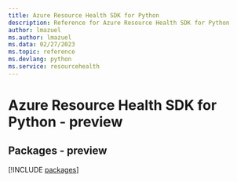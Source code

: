 ```yaml
---
title: Azure Resource Health SDK for Python
description: Reference for Azure Resource Health SDK for Python
author: lmazuel
ms.author: lmazuel
ms.data: 02/27/2023
ms.topic: reference
ms.devlang: python
ms.service: resourcehealth
---
```

# Azure Resource Health SDK for Python - preview
## Packages - preview
[!INCLUDE [packages](resource-health-index.md)]